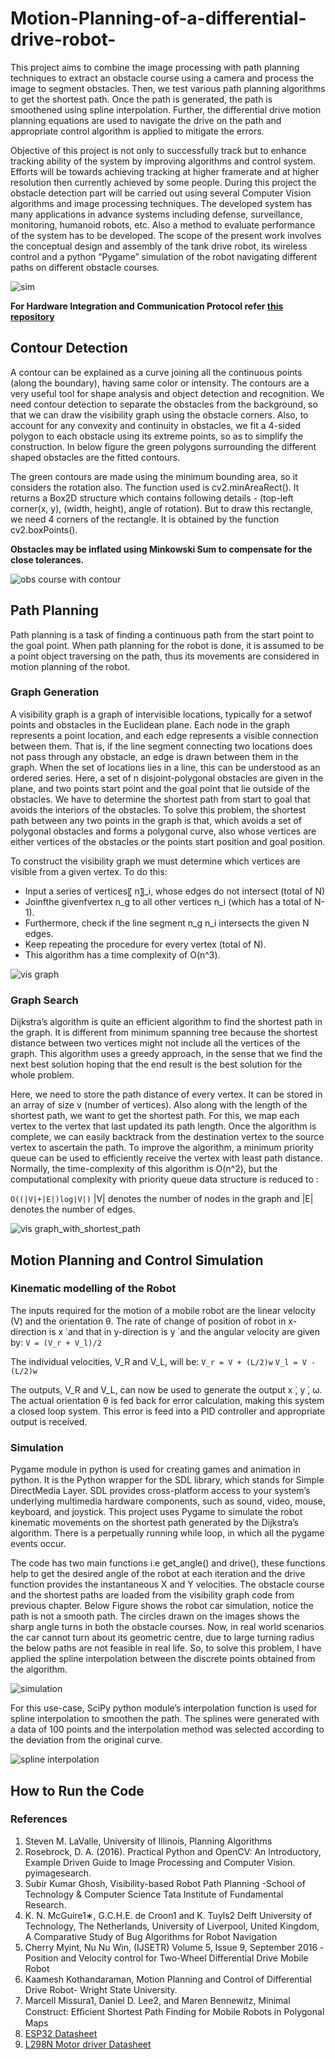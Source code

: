 # Motion-Planning-of-a-differential-drive-robot-
This project aims to combine the image processing with path planning techniques to extract an obstacle course using a camera and process the image to segment obstacles. Then, we test various path planning algorithms to get the shortest path. Once the path is generated, the path is smoothened using spline interpolation. Further, the differential drive motion planning equations are used to navigate the drive on the path and appropriate control algorithm is applied to mitigate the errors.

Objective of this project is not only to successfully track but to enhance tracking ability of the system by improving algorithms and control system. Efforts will be towards achieving tracking at higher framerate and at higher resolution then currently achieved by some people. During this project the obstacle detection part will be carried out using several Computer Vision algorithms and image processing techniques. The developed system has many applications in advance systems including defense, surveillance, monitoring, humanoid robots, etc. Also a method to evaluate performance of the system has to be developed. The scope of the present work involves the conceptual design and assembly of the tank drive robot, its wireless control and a python “Pygame” simulation of the robot navigating different paths on different obstacle courses. 

![sim](./git_images/simulation.gif)

**For Hardware Integration and Communication Protocol refer [this repository](https://github.com/savnani5/Wireless-robot-control)** 

## Contour Detection
A contour can be explained as a curve joining all the continuous points (along the boundary), having same color or intensity. The contours are a very useful tool for shape analysis and object detection and recognition. We need contour detection to separate the obstacles from the background, so that we can draw the visibility graph using the obstacle corners. Also, to account for any convexity and continuity in obstacles, we fit a 4-sided polygon to each obstacle using its extreme points, so as to simplify the construction. In below figure the green polygons surrounding the different shaped obstacles are the fitted contours. 

The green contours are made using the minimum bounding area, so it considers the rotation also. The function used is cv2.minAreaRect(). It returns a Box2D structure which contains following details - (top-left corner(x, y), (width, height), angle of rotation). But to draw this rectangle, we need 4 corners of the rectangle. It is obtained by the function cv2.boxPoints().

**Obstacles may be inflated using Minkowski Sum to compensate for the close tolerances.** 

![obs course with contour](./git_images/obs_contour.PNG)

## Path Planning
Path planning is a task of finding a continuous path from the start point to the goal point. When path planning for the robot is done, it is assumed to be a point object traversing on the path, thus its movements are considered in motion planning of the robot. 

### Graph Generation
A visibility graph is a graph of intervisible locations, typically for a setwof points and obstacles in the Euclidean plane. Each node in the graph represents a point location, and each edge represents a visible connection between them. That is, if the line segment connecting two locations does not pass through any obstacle, an edge is drawn between them in the graph. When the set of locations lies in a line, this can be understood as an ordered series. Here, a set of n disjoint-polygonal obstacles are given in the plane, and two points start point and the goal point that lie outside of the obstacles. We have to determine the shortest path from start to goal that avoids the interiors of the obstacles. To solve this problem, the shortest path between any two points in the graph is that, which avoids a set of polygonal obstacles and forms a polygonal curve, also whose vertices are either vertices of the obstacles or the points start position and goal position. 

To construct the visibility graph we must determine which vertices are visible from a given vertex. To do this:

- Input a series of vertices〖 n〗_i, whose edges do not intersect (total of N)
- Joinfthe givenfvertex n_g to all other vertices n_i (which has a total of N-1).
- Furthermore, check if the line segment n_g n_i intersects the given N edges.
- Keep repeating the procedure for every vertex (total of N).
- This algorithm has a time complexity of  O(n^3).

![vis graph](./git_images/vis_graph.PNG)

### Graph Search

Dijkstra’s algorithm is quite an efficient algorithm to find the shortest path in the graph. It is different from minimum spanning tree because the shortest distance between two vertices might not include all the vertices of the graph. This algorithm uses a greedy approach, in the sense that we find the next best solution hoping that the end result is the best solution for the whole problem.

Here, we need to store the path distance of every vertex. It can be stored in an array of size v (number of vertices). Also along with the length of the shortest path, we want to get the shortest path. For this, we map each vertex to the vertex that last updated its path length. Once the algorithm is complete, we can easily backtrack from the destination vertex to the source vertex to ascertain the path. To improve the algorithm, a minimum priority queue can be used to efficiently receive the vertex with least path distance. Normally, the time-complexity of this algorithm is O(n^2), but the computational complexity with priority queue data structure is reduced to :

`O((|V|+|E|)log|V|)`
|V| denotes the number of nodes in the graph and |E| denotes the number of edges.

![vis graph_with_shortest_path](./git_images/vis_graph_With_shortest_path.PNG)

## Motion Planning and Control Simulation

### Kinematic modelling of the Robot
The inputs required for the motion of a mobile robot are the linear velocity (V) and the orientation θ. The rate of change of position of robot in x-direction is x ̇ and that in y-direction is y ̇ and the angular velocity are given by: 
`V = (V_r + V_l)/2`

The individual velocities, V_R and V_L, will be:
`V_r = V + (L/2)w`
`V_l = V - (L/2)w`

The outputs, V_R and V_L, can now be used to generate the output x ̇, y ̇, ω. The actual orientation θ is fed back for error calculation, making this system a closed loop system. This error is feed into a PID controller and appropriate output is received.

### Simulation
Pygame module in python is used for creating games and animation in python. It is the Python wrapper for the SDL library, which stands for Simple DirectMedia Layer. SDL provides cross-platform access to your system’s underlying multimedia hardware components, such as sound, video, mouse, keyboard, and joystick. This project uses Pygame to simulate the robot kinematic movements on the shortest path generated by the Dijkstra’s algorithm. There is a perpetually running while loop, in which all the pygame events occur.

The code has two main functions i.e get_angle() and drive(), these functions help to get the desired angle of the robot at each iteration and the drive function provides the instantaneous X and Y velocities. The obstacle course and the shortest paths are loaded from the visibility graph code from previous chapter. Below Figure shows the robot car simulation, notice the path is not a smooth path. The circles drawn on the images shows the sharp angle turns in both the obstacle courses. Now, in real world scenarios the car cannot turn about its geometric centre, due to large turning radius the below paths are not feasible in real life. So, to solve this problem, I have applied the spline interpolation between the discrete points obtained from the algorithm.  

![simulation](./git_images/pygame_sim1.PNG)

For this use-case, SciPy python module’s interpolation function is used for spline interpolation to smoothen the path. The splines were generated with a data of 100 points and the interpolation method was selected according to the deviation from the original curve.

![spline interpolation](./git_images/spline_interpolation.PNG)


## How to Run the Code


### References
1) Steven M. LaValle, University of Illinois, Planning Algorithms
2) Rosebrock, D. A. (2016). Practical Python and OpenCV: An Introductory, Example Driven Guide to Image Processing and Computer Vision. pyimagesearch.
3) Subir Kumar Ghosh, Visibility-based Robot Path Planning -School of Technology & Computer Science Tata Institute of Fundamental Research.
4) K. N. McGuire1∗, G.C.H.E. de Croon1 and K. Tuyls2 Delft University of Technology, The Netherlands, University of Liverpool, United Kingdom, A Comparative Study of Bug Algorithms for Robot Navigation
5) Cherry Myint, Nu Nu Win, (IJSETR) Volume 5, Issue 9, September 2016 -Position and Velocity control for Two-Wheel Differential Drive Mobile Robot
6) Kaamesh Kothandaraman, Motion Planning and Control of Differential Drive Robot- Wright State University.
7) Marcell Missura1, Daniel D. Lee2, and Maren Bennewitz, Minimal Construct: Efﬁcient Shortest Path Finding for Mobile Robots in Polygonal Maps
8) [ESP32 Datasheet](https://www.espressif.com/sites/default/files/documentation/esp32_datasheet_en.pdf)
9) [L298N Motor driver Datasheet](https://www.sparkfun.com/datasheets/Robotics/L298_H_Bridge.pdf)
